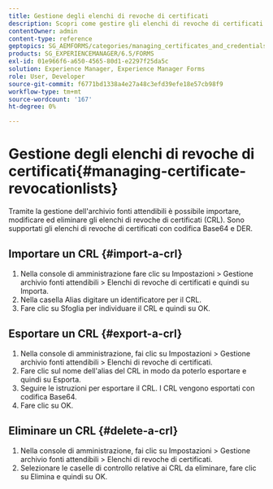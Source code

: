 ```yaml
---
title: Gestione degli elenchi di revoche di certificati
description: Scopri come gestire gli elenchi di revoche di certificati. È possibile importare, modificare ed eliminare gli elenchi di revoche di certificati (CRL) utilizzando Gestione archivio fonti attendibili.
contentOwner: admin
content-type: reference
geptopics: SG_AEMFORMS/categories/managing_certificates_and_credentials
products: SG_EXPERIENCEMANAGER/6.5/FORMS
exl-id: 01e966f6-a650-4565-80d1-e2297f25da5c
solution: Experience Manager, Experience Manager Forms
role: User, Developer
source-git-commit: f6771bd1338a4e27a48c3efd39efe18e57cb98f9
workflow-type: tm+mt
source-wordcount: '167'
ht-degree: 0%

---
```


# Gestione degli elenchi di revoche di certificati{#managing-certificate-revocationlists}

Tramite la gestione dell&#39;archivio fonti attendibili è possibile importare, modificare ed eliminare gli elenchi di revoche di certificati (CRL). Sono supportati gli elenchi di revoche di certificati con codifica Base64 e DER.

## Importare un CRL {#import-a-crl}

1. Nella console di amministrazione fare clic su Impostazioni > Gestione archivio fonti attendibili > Elenchi di revoche di certificati e quindi su Importa.
1. Nella casella Alias digitare un identificatore per il CRL.
1. Fare clic su Sfoglia per individuare il CRL e quindi su OK.

## Esportare un CRL {#export-a-crl}

1. Nella console di amministrazione, fai clic su Impostazioni > Gestione archivio fonti attendibili > Elenchi di revoche di certificati.
1. Fare clic sul nome dell&#39;alias del CRL in modo da poterlo esportare e quindi su Esporta.
1. Seguire le istruzioni per esportare il CRL. I CRL vengono esportati con codifica Base64.
1. Fare clic su OK.

## Eliminare un CRL {#delete-a-crl}

1. Nella console di amministrazione, fai clic su Impostazioni > Gestione archivio fonti attendibili > Elenchi di revoche di certificati.
1. Selezionare le caselle di controllo relative ai CRL da eliminare, fare clic su Elimina e quindi su OK.
